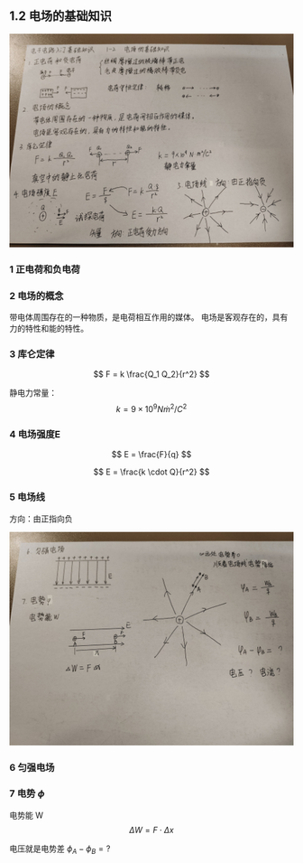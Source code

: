 

## 1.2 电场的基础知识
![](asset/1-2-1.jpg)

### 1 正电荷和负电荷
### 2 电场的概念
带电体周围存在的一种物质，是电荷相互作用的媒体。
电场是客观存在的，具有力的特性和能的特性。


### 3 库仑定律
$$
F = k \frac{Q_1 Q_2}{r^2}
$$


静电力常量：
$$
k = 9 \times {10^9} N \dot m^2 / C^2
$$

### 4 电场强度E
$$
E = \frac{F}{q}
$$

$$
E = \frac{k \cdot Q}{r^2}
$$

### 5 电场线
方向：由正指向负

![](asset/1-2-2.jpg)


### 6 匀强电场

### 7 电势 $\phi$
电势能 W
$$
\Delta W = F \cdot \Delta x
$$

电压就是电势差
$\phi_A - \phi_B = ?$